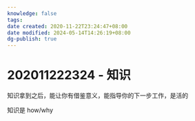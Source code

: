 ```yaml
---
knowledge: false
tags: 
date created: 2020-11-22T23:24:47+08:00
date modified: 2024-05-14T14:26:19+08:00
dg-publish: true
---
```


# 202011222324 - 知识

知识拿到之后，能让你有借鉴意义，能指导你的下一步工作，是活的

知识是 how/why
